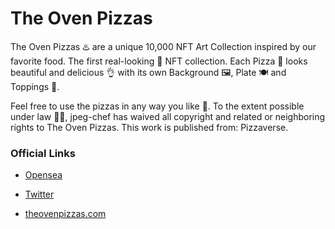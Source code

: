 # The Oven Pizzas

The Oven Pizzas ♨️ are a unique 10,000 NFT Art Collection inspired by our favorite food. The first real-looking 👀 NFT collection. Each Pizza 🍕 looks beautiful and delicious 👌 with its own Background 🖼, Plate 🍽 and Toppings 🍅.

Feel free to use the pizzas in any way you like 🤝. To the extent possible under law 👩‍⚖️, jpeg-chef has waived all copyright and related or neighboring rights to The Oven Pizzas. This work is published from: Pizzaverse.

### Official Links

- [Opensea](https://opensea.io/collection/theovenpizzas)

- [Twitter](https://twitter.com/theovenpizzas)

- [theovenpizzas.com](https://theovenpizzas.com)



